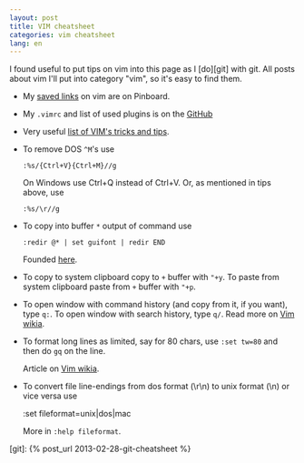 ```yaml
---
layout: post
title: VIM cheatsheet
categories: vim cheatsheet
lang: en
---
```


I found useful to put tips on vim into this page as I [do][git] with git. All
posts about vim I'll put into category "vim", so it's easy to find them. 

* My [saved links][pinboard] on vim are on Pinboard.

* My `.vimrc` and list of used plugins is on the [GitHub][rbddotfiles]

* Very useful [list of VIM's tricks and tips][tips].

* To remove DOS `^M`'s use 

      :%s/{Ctrl+V}{Ctrl+M}//g

  On Windows use Ctrl+Q instead of Ctrl+V.
  Or, as mentioned in tips above, use

      :%s/\r//g

* To copy into buffer `*` output of command use 

      :redir @* | set guifont | redir END

  Founded [here][copy].

* To copy to system clipboard copy to `+` buffer with `"+y`. To paste from
  system clipboard paste from `+` buffer with `"+p`.

* To open window with command history (and copy from it, if you want), type
  `q:`. To open window with search history, type `q/`. Read more on [Vim
  wikia][cmd].

* To format long lines as limited, say for 80 chars, use `:set tw=80` and then
  do `gq` on the line.

  Article on [Vim wikia][automatic-word-wrapping].

* To convert file line-endings from dos format (\r\n) to unix format (\n) or vice versa use

    :set fileformat=unix|dos|mac

  More in `:help fileformat`.


[tips]: http://rayninfo.co.uk/vimtips.html
[copy]: http://superuser.com/questions/167352/how-do-i-copy-command-output-in-vim
[cmd]: http://vim.wikia.com/wiki/Using_command-line_history
[pinboard]: https://pinboard.in/u:schmooser/t:vim/
[rbddotfiles]: https://github.com/schmooser/rbddotfiles
[automatic-word-wrapping]: http://vim.wikia.com/wiki/Automatic_word_wrapping

[git]: {% post_url 2013-02-28-git-cheatsheet %}

